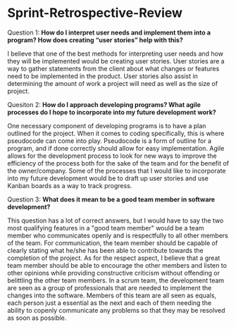 # Sprint-Retrospective-Review

Question 1: **How do I interpret user needs and implement them into a program? How does creating “user stories” help with this?**

  I believe that one of the best methods for interpreting user needs and how they will be implemented would be creating user stories. User stories are a way to gather statements from the client about what changes or features need to be implemented in the product. User stories also assist in determining the amount of work a project will need as well as the size of project. 
  
Quesiton 2: **How do I approach developing programs? What agile processes do I hope to incorporate into my future development work?**

  One necessary component of developing programs is to have a plan outlined for the project. When it comes to coding specifically, this is where pseudocode can come into play. Pseudocode is a form of outline for a program, and if done correctly should allow for easy implementation. Agile allows for the development process to look for new ways to improve the efficiency of the process both for the sake of the team and for the benefit of the owner/company. Some of the processes that I would like to incorporate into my future development would be to draft up user stories and use Kanban boards as a way to track progress.
  
Question 3: **What does it mean to be a good team member in software development?**

  This question has a lot of correct answers, but I would have to say the two most qualifying features in a "good team member" would be a team member who communicates openly and is respectfully to all other members of the team. For communication, the team member should be capable of clearly stating what he/she has been able to contribute towards the completion of the project. As for the respect aspect, I believe that a great team member should be able to encourage the other members and listen to other opinions while providing constructive criticism without offending or belittling the other team members. In a scrum team, the development team are seen as a group of professionals that are needed to implement the changes into the software. Members of this team are all seen as equals, each person just a essential as the next and each of them needing the ability to copenly communicate any problems so that they may be resolved as soon as possible.
